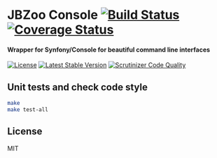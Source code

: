 # JBZoo Console  [![Build Status](https://travis-ci.org/JBZoo/Console.svg?branch=master)](https://travis-ci.org/JBZoo/Console)      [![Coverage Status](https://coveralls.io/repos/JBZoo/Console/badge.svg?branch=master&service=github)](https://coveralls.io/github/JBZoo/Console?branch=master)

#### Wrapper for Synfony/Console for beautiful command line interfaces

[![License](https://poser.pugx.org/JBZoo/Console/license)](https://packagist.org/packages/JBZoo/Console)
[![Latest Stable Version](https://poser.pugx.org/JBZoo/Console/v/stable)](https://packagist.org/packages/JBZoo/Console) [![Scrutinizer Code Quality](https://scrutinizer-ci.com/g/JBZoo/Console/badges/quality-score.png?b=master)](https://scrutinizer-ci.com/g/JBZoo/Console/?branch=master)


## Unit tests and check code style
```sh
make
make test-all
```


## License

MIT
